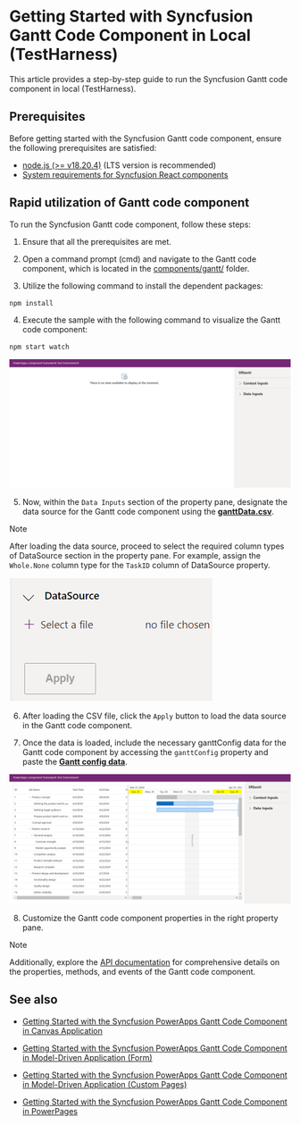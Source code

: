 # Getting Started with Syncfusion Gantt Code Component in Local (TestHarness)

This article provides a step-by-step guide to run the Syncfusion Gantt code component in local (TestHarness).

## Prerequisites

Before getting started with the Syncfusion Gantt code component, ensure the following prerequisites are satisfied:

- [node.js  (>= v18.20.4)](https://nodejs.org/en/download/) (LTS version is recommended)
- [System requirements for Syncfusion React components](https://ej2.syncfusion.com/react/documentation/system-requirement)

## Rapid utilization of Gantt code component

To run the Syncfusion Gantt code component, follow these steps:

1. Ensure that all the prerequisites are met.

2. Open a command prompt (cmd) and navigate to the Gantt code component, which is located in the [components/gantt/](../../components/gantt/) folder.

3. Utilize the following command to install the dependent packages:

```bash
npm install
```

4. Execute the sample with the following command to visualize the Gantt code component:

```bash
npm start watch
```

![Output1](../images/gantt/CC-Output1.png)

5. Now, within the `Data Inputs` section of the property pane, designate the data source for the Gantt code component using the [**ganttData.csv**](../../components/gantt/data/ganttData.csv).

> [!NOTE]
> After loading the data source, proceed to select the required column types of DataSource section in the property pane. For example, assign the `Whole.None` column type for the `TaskID` column of DataSource property.

![CSV Import](../images/common/CC-CSVImport.png)

6. After loading the CSV file, click the `Apply` button to load the data source in the Gantt code component.

7. Once the data is loaded, include the necessary ganttConfig data for the Gantt code component by accessing the `ganttConfig` property and paste the [**Gantt config data**](../../components/gantt/data/ganttConfig.json).

![Output2](../images/gantt/CC-Output2.png)

8. Customize the Gantt code component properties in the right property pane.

> [!NOTE]
> Additionally, explore the [API documentation](./api.md) for comprehensive details on the properties, methods, and events of the Gantt code component.

## See also

- [Getting Started with the Syncfusion PowerApps Gantt Code Component in Canvas Application](getting-started-with-canvas.md)

- [Getting Started with the Syncfusion PowerApps Gantt Code Component in Model-Driven Application (Form)](getting-started-with-model-driven-form.md)

- [Getting Started with the Syncfusion PowerApps Gantt Code Component in Model-Driven Application (Custom Pages)](getting-started-with-model-driven-custom-pages.md)

- [Getting Started with the Syncfusion PowerApps Gantt Code Component in PowerPages](getting-started-with-power-pages.md)
